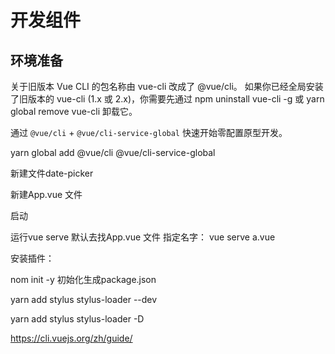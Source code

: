 

# 开发组件

## 环境准备

关于旧版本
Vue CLI 的包名称由 vue-cli 改成了 @vue/cli。 如果你已经全局安装了旧版本的 vue-cli (1.x 或 2.x)，你需要先通过 npm uninstall vue-cli -g 或 yarn global remove vue-cli 卸载它。



通过 `@vue/cli` + `@vue/cli-service-global` 快速开始零配置原型开发。

yarn global add @vue/cli @vue/cli-service-global



新建文件date-picker

新建App.vue 文件

启动

运行vue serve   默认去找App.vue 文件  指定名字： vue serve a.vue



安装插件：

nom init -y   初始化生成package.json



yarn add stylus stylus-loader --dev

yarn add stylus stylus-loader -D







https://cli.vuejs.org/zh/guide/